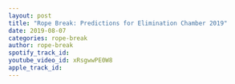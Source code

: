 ```yaml
---
layout: post
title: "Rope Break: Predictions for Elimination Chamber 2019"
date: 2019-08-07
categories: rope-break
author: rope-break
spotify_track_id: 
youtube_video_id: xRsgwwPE0W8
apple_track_id: 
---
```

